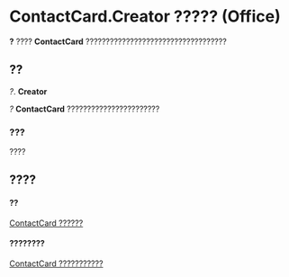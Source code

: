 
# ContactCard.Creator ????? (Office)

 **?** ???? **ContactCard** ???????????????????????????????????


## ??

 _?_. **Creator**

 _?_ **ContactCard** ???????????????????????


### ???

????


## ????


#### ??


[ContactCard ??????](148c7268-e12c-d9ae-d31f-b625067eb352.md)
#### ????????


[ContactCard ???????????](http://msdn.microsoft.com/library/8e7fc57b-7abc-7a94-c1ab-a1283f890c27%28Office.15%29.aspx)